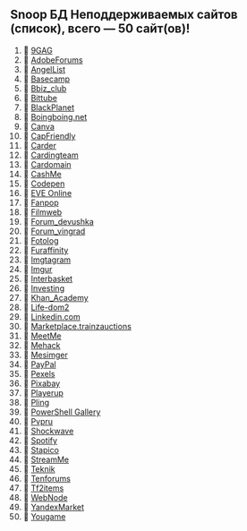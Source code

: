 ## Snoop БД Неподдерживаемых сайтов (список), всего — 50 сайт(ов)!
1. 🏴 [9GAG](https://9gag.com/)
2. 🏴 [AdobeForums](https://forums.adobe.com/)
3. 🏴 [AngelList](https://angel.co/)
4. 🏴 [Basecamp](https://basecamp.com/)
5. 🏴 [Bbiz_club](https://bbiz.club)
6. 🏴 [Bittube](https://bittube.tv)
7. 🏴 [BlackPlanet](http://blackplanet.com/)
8. 🏴 [Boingboing.net](https://boingboing.net/)
9. 🏴 [Canva](https://www.canva.com/)
10. 🏴 [CapFriendly](https://www.capfriendly.com/)
11. 🏴 [Carder](https://carder.one)
12. 🏴 [Cardingteam](https://cardingteam.cc)
13. 🏴 [Cardomain](http://www.cardomain.com)
14. 🏴 [CashMe](https://cash.me/)
15. 🏴 [Codepen](https://codepen.io/)
16. 🏴 [EVE Online](https://eveonline.com)
17. 🏴 [Fanpop](http://www.fanpop.com/)
18. 🏴 [Filmweb](https://www.filmweb.pl/user/adam)
19. 🏴 [Forum_devushka](http://forum.devushka.ru/)
20. 🏴 [Forum_vingrad](https://forum.vingrad.ru)
21. 🏴 [Fotolog](https://fotolog.com/)
22. 🏴 [Furaffinity](https://www.furaffinity.net)
23. 🏴 [Imgtagram](https://imgtagram.com)
24. 🏴 [Imgur](https://imgur.com/)
25. 🏴 [Interbasket](https://www.interbasket.net/)
26. 🏴 [Investing](https://www.investing.com/)
27. 🏴 [Khan_Academy](https://www.khanacademy.org/)
28. 🏴 [Life-dom2](https://life-dom2.su)
29. 🏴 [Linkedin.com](https://www.linkedin.com/)
30. 🏴 [Marketplace.trainzauctions](https://marketplace.trainzauctions.com/)
31. 🏴 [MeetMe](https://www.meetme.com/)
32. 🏴 [Mehack](https://mehack.org/members)
33. 🏴 [Mesimger](https://mesimger.com/)
34. 🏴 [PayPal](https://www.paypal.me/)
35. 🏴 [Pexels](https://www.pexels.com/)
36. 🏴 [Pixabay](https://pixabay.com/)
37. 🏴 [Playerup](https://www.playerup.com/)
38. 🏴 [Pling](https://www.pling.com/)
39. 🏴 [PowerShell Gallery](https://www.powershellgallery.com)
40. 🏴 [Pvpru](https://pvpru.com/)
41. 🏴 [Shockwave](http://www.shockwave.com/)
42. 🏴 [Spotify](https://open.spotify.com/)
43. 🏴 [Stapico](https://stapico.ru/)
44. 🏴 [StreamMe](https://www.stream.me/)
45. 🏴 [Teknik](https://teknik.io/)
46. 🏴 [Tenforums](https://www.tenforums.com)
47. 🏴 [Tf2items](http://www.tf2items.com)
48. 🏴 [WebNode](https://www.webnode.cz/)
49. 🏴 [YandexMarket](https://market.yandex.ru/)
50. 🏴 [Yougame](https://yougame.biz/)
